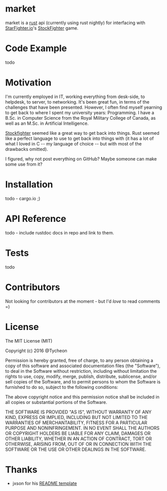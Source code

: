 # market

market is a [rust](http://rust-lang.org/) api (currently using rust nightly) for interfacing with [StarFighter.io](http://starfighter.io)'s [StockFighter](http://stockfighter.io) game.

# Code Example

todo

# Motivation

I'm currently employed in IT, working everything from desk-side, to helpdesk, to server, to networking. It's been great fun, in terms of the challenges that have been presented.
However, I often find myself yearning to get back to where I spent my university years: Programming. I have a B.Sc. in Computer Science from the Royal Military College of Canada, 
as well as an M.Sc. in Artificial Intelligence.

[Stockfighter](http://stockfighter.io) seemed like a great way to get back into things. Rust seemed like a perfect language to use to get back into things with (it has a lot of
what I loved in C -- my language of choice -- but with most of the drawbacks omitted).

I figured, why not post everything on GitHub? Maybe someone can make some use from it?

# Installation

todo - cargo.io ;)

# API Reference

todo - include rustdoc docs in repo and link to them.

# Tests

todo

# Contributors

Not looking for contributors at the moment - but I'd *love* to read comments =)

# License

The MIT License (MIT)

Copyright (c) 2016 @Tycheon

Permission is hereby granted, free of charge, to any person obtaining a copy
of this software and associated documentation files (the "Software"), to deal
in the Software without restriction, including without limitation the rights
to use, copy, modify, merge, publish, distribute, sublicense, and/or sell
copies of the Software, and to permit persons to whom the Software is
furnished to do so, subject to the following conditions:

The above copyright notice and this permission notice shall be included in all
copies or substantial portions of the Software.

THE SOFTWARE IS PROVIDED "AS IS", WITHOUT WARRANTY OF ANY KIND, EXPRESS OR
IMPLIED, INCLUDING BUT NOT LIMITED TO THE WARRANTIES OF MERCHANTABILITY,
FITNESS FOR A PARTICULAR PURPOSE AND NONINFRINGEMENT. IN NO EVENT SHALL THE
AUTHORS OR COPYRIGHT HOLDERS BE LIABLE FOR ANY CLAIM, DAMAGES OR OTHER
LIABILITY, WHETHER IN AN ACTION OF CONTRACT, TORT OR OTHERWISE, ARISING FROM,
OUT OF OR IN CONNECTION WITH THE SOFTWARE OR THE USE OR OTHER DEALINGS IN THE
SOFTWARE.

# Thanks
- jxson for his [README template](https://gist.github.com/jxson/1784669)
